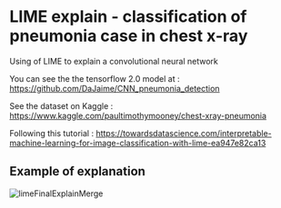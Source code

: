 # LIME explain - classification of pneumonia case in chest x-ray
Using of LIME to explain a convolutional neural network

You can see the the tensorflow 2.0 model at : https://github.com/DaJaime/CNN_pneumonia_detection

See the dataset on Kaggle :
https://www.kaggle.com/paultimothymooney/chest-xray-pneumonia

Following this tutorial : https://towardsdatascience.com/interpretable-machine-learning-for-image-classification-with-lime-ea947e82ca13

## Example of explanation
![limeFinalExplainMerge](https://user-images.githubusercontent.com/33934807/81299668-d7d7b480-9076-11ea-8701-7de1c8e18bf6.png)
